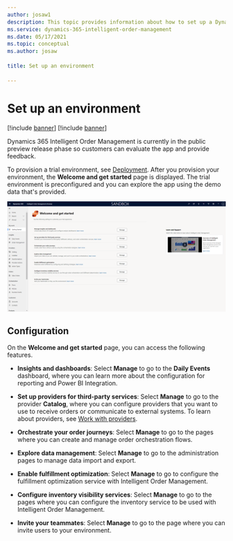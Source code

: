 ```yaml
---
author: josaw1
description: This topic provides information about how to set up a Dynamics 365 Intelligent Order Management environment.
ms.service: dynamics-365-intelligent-order-management
ms.date: 05/17/2021
ms.topic: conceptual
ms.author: josaw

title: Set up an environment

---
```



# Set up an environment

[!include [banner](includes/banner.md)]
[!include [banner](includes/preview-banner.md)]

Dynamics 365 Intelligent Order Management is currently in the public preview release phase so customers can evaluate the app and provide feedback.

To provision a trial environment, see [Deployment](/power-platform/admin/trial-environments.md). After you provision your environment, the **Welcome and get started** page is displayed. The trial environment is preconfigured and you can explore the app using the demo data that's provided.

![Welcome and get started screen .](media/welcome.png)

## Configuration

On the **Welcome and get started** page, you can access the following features.

- **Insights and dashboards**: Select **Manage** to go to the **Daily Events** dashboard, where you can learn more about the configuration for reporting and Power BI Integration.

- **Set up providers for third-party services**: Select **Manage** to go to the provider **Catalog**, where you can configure providers that you want to use to receive orders or communicate to external systems. To learn about providers, see [Work with providers](work-providers.md).

- **Orchestrate your order journeys**: Select **Manage** to go to the pages where you can create and manage order orchestration flows.

- **Explore data management**: Select **Manage** to go to the administration pages to manage data import and export.

- **Enable fulfillment optimization**: Select **Manage** to go to configure the fulfillment optimization service with Intelligent Order Management.

- **Configure inventory visibility services**: Select **Manage** to go to the pages where you can configure the inventory service to be used with Intelligent Order Management.

- **Invite your teammates**: Select **Manage** to go to the page where you can invite users to your environment.
